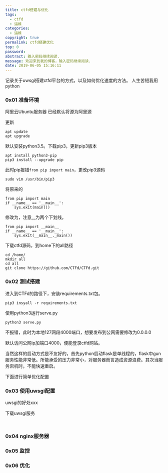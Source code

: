 ```yaml
---
title: ctfd搭建与优化
tags:
  - ctfd
  - 运维
categories:
  - 运维
copyright: true
permalink: ctfd搭建优化
top: 0
password: 
abstract: 输入密码继续阅读.
message: 欢迎来到我的博客，输入密码继续阅读.
date: 2019-06-05 15:16:11
---
```


记录关于uwsgi搭建ctfd平台的方式，以及如何优化速度的方法。
人生苦短我用python
<!--more-->


### 0x01 准备环境

阿里云Ubuntu服务器
已经默认将源为阿里源

更新
```
apt update
apt upgrade
```
默认安装python3.5。下载pip3，更新pip3版本
```
apt install python3-pip
pip3 install --upgrade pip
```

此时pip报错`from pip import main`，更改pip3源码

```
sudo vim /usr/bin/pip3
```
将原来的
```
from pip import main
if __name__ == '__main__':
    sys.exit(main())
```
修改为，注意__为两个下划线。
```
from pip import __main__
if __name__ == '__main__':
    sys.exit(__main__._main())
```

下载ctfd源码，到home下的all路径

```
cd /home/
mkdir all
cd all
git clone https://github.com/CTFd/CTFd.git
```

### 0x02 测试搭建

进入到CTFd的路径下，安装requirements.txt包。
```
pip3 insyall -r requirements.txt
```

使用python3运行serve.py

```
python3 serve.py
```
不报错，此时为本地127网段4000端口，想要发布到公网需要修改为0.0.0.0

默认访问公网ip加端口4000，便能登录ctfd网站。

当然这样的启动方式是不友好的，首先python启动flask是单线程的，flask中gun服务性能非常低。所能承受的压力非常小，对服务器而言造成资源浪费。其次当服务宕机时，不能快速重启。

下面进行简单优化配置

### 0x03 使用uwsgi配置

uwsgi的好处xxx

下载uwsgi服务
```

```
```
```




### 0x04 nginx服务器


### 0x05 监控



### 0x06 优化





